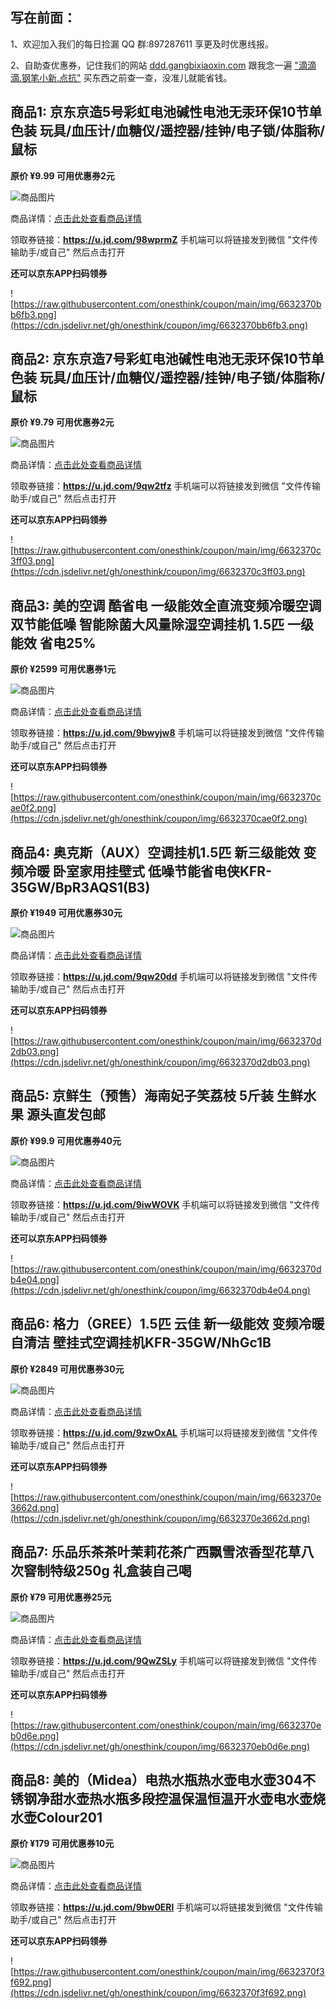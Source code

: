 ## 写在前面：

1、欢迎加入我们的每日捡漏 QQ 群:897287611 享更及时优惠线报。

2、自助查优惠券，记住我们的网站 [ddd.gangbixiaoxin.com](https://ddd.gangbixiaoxin.com) 跟我念一遍 ["滴滴滴.钢笔小新.点抗"](https://ddd.gangbixiaoxin.com) 买东西之前查一查，没准儿就能省钱。

## 商品1: 京东京造5号彩虹电池碱性电池无汞环保10节单色装 玩具/血压计/血糖仪/遥控器/挂钟/电子锁/体脂称/鼠标

**原价 ¥9.99 可用优惠券2元**

![商品图片](http://img14.360buyimg.com/n1/jfs/t1/231701/18/16026/96518/66276cdfFa7efcfe6/f628408258fa91db.jpg)

商品详情：[点击此处查看商品详情](https://union-click.jd.com/jdc?e=1003156031&amp;p=JF8BARcJK1olXwMFXF1UDkwfCl8IGloUWgAKUl9YAU0nRzBQRQQlBENHFRxWFlVPRjtUBABAQlRcCEBdCUoWBGkAHVoQVAAdDRsBVXthdypbQAdSBmQBNl0uDThPeQx_czBlUQoyVW5eCUsQCmkPHVIQbQdSVQ5cWEpHAl8IG2tDMwYDVV9cAEwQAmw4GmsVWwYHUVdUDkMfCm8LK1sdWjbV-eaIgvrCi9bchdPC5KHX3eKJlsMnM18LK1sUXAQCUFlcCksnM284GGtLMwdRUlxcWxwWbTJPRwNAWF1bOldcC08XBWo4GVoUXwQyZG4ESRVUXz1sazMWOG5DMSsVUw5MQRoMTQl7X0NKIxgbf0pvawlWUFxMH1hKZG4)

领取券链接：**https://u.jd.com/98wprmZ** 手机端可以将链接发到微信 "文件传输助手/或自己" 然后点击打开

**还可以京东APP扫码领券**

![https://raw.githubusercontent.com/onesthink/coupon/main/img/6632370bb6fb3.png](https://cdn.jsdelivr.net/gh/onesthink/coupon/img/6632370bb6fb3.png)

## 商品2: 京东京造7号彩虹电池碱性电池无汞环保10节单色装 玩具/血压计/血糖仪/遥控器/挂钟/电子锁/体脂称/鼠标

**原价 ¥9.79 可用优惠券2元**

![商品图片](http://img14.360buyimg.com/n1/jfs/t1/249188/19/7765/105033/66276cefF741cbb88/42a2f94031ffa9bf.jpg)

商品详情：[点击此处查看商品详情](https://union-click.jd.com/jdc?e=1003156031&amp;p=JF8BARgJK1olXwMFXF1UDkwfCl8IGloUWgAKUl9YAUMnRzBQRQQlBENHFRxWFlVPRjtUBABAQlRcCEBdCUoWBGkAHVoQVA4dDRsBVXtcShpcEy1pJ2NJV0A1bkoWay5YcyxTUQoyVW5eCUsQCmkPHVIQbQdSVQ5cWEpHAl8IG2tDMwYDVV9cAEwQAmw4GmsVWwYHUFlaAEofAW8NK1sdWjbV-eaIgvrCi9bchdPC5KHX3eKJlsMnM18LK1sUXAQCUFlcCksnM284GGtLMwdRVAlfCUMRbTJPRBlSDQBHOl5aD0MWCm4IK1kUXAQAZG5tUA1zXmpTT1J3P216HRovWDUTAh9yEwcUMwRXA1s4QwlNUA1pSQUWPHVgC25t)

领取券链接：**https://u.jd.com/9qw2tfz** 手机端可以将链接发到微信 "文件传输助手/或自己" 然后点击打开

**还可以京东APP扫码领券**

![https://raw.githubusercontent.com/onesthink/coupon/main/img/6632370c3ff03.png](https://cdn.jsdelivr.net/gh/onesthink/coupon/img/6632370c3ff03.png)

## 商品3: 美的空调 酷省电 一级能效全直流变频冷暖空调 双节能低噪 智能除菌大风量除湿空调挂机 1.5匹 一级能效 省电25%

**原价 ¥2599 可用优惠券1元**

![商品图片](http://img14.360buyimg.com/n1/jfs/t1/195134/3/44474/188308/6631f3baFe342477d/45f3c789d1b4747f.png)

商品详情：[点击此处查看商品详情](https://union-click.jd.com/jdc?e=1003156031&amp;p=JF8BARIJK1olXwMFXFpYCUkWAF8OGlMUWwEBXF1YCXtTXDdWRGtMGENDFlVDFhNSVzMXQA4KD1heSlhcAEoRBGwAGF4UQl9HCANtXBRAW25BRDBwWmAYVj8qDy1jQCZsa1cZbQcyV19dD0IRBGkBHmsUDQdSVQ5cWEonA284WjUVWA4DVVhtCXsXBW8NH1wSVQYBVFhZOEsfBF_ftuPA17fX3OeJlsPAusjdkufBw44yZG5eOEsWAm0IH1wUXwYyZF5tC3tJbW5bE1sWXFQEOgMaVwlQUThadVsSWg8AVVZZOEkWAm0KK2slNWRBNzsfUAN-ZGdcTgQQXAdUAT4PSxVTbW0AGwxMO2NyXDcee0tFZA8ARmsl)

领取券链接：**https://u.jd.com/9bwyjw8** 手机端可以将链接发到微信 "文件传输助手/或自己" 然后点击打开

**还可以京东APP扫码领券**

![https://raw.githubusercontent.com/onesthink/coupon/main/img/6632370cae0f2.png](https://cdn.jsdelivr.net/gh/onesthink/coupon/img/6632370cae0f2.png)

## 商品4: 奥克斯（AUX）空调挂机1.5匹 新三级能效 变频冷暖 卧室家用挂壁式 低噪节能省电侠KFR-35GW/BpR3AQS1(B3)

**原价 ¥1949 可用优惠券30元**

![商品图片](http://img14.360buyimg.com/n1/jfs/t1/199662/14/42786/194496/6632199bFa9748ac9/628f615c4df28964.jpg)

商品详情：[点击此处查看商品详情](https://union-click.jd.com/jdc?e=1003156031&amp;p=JF8BARgJK1olXwMEVFldAU0fBF8IGloUVQcEXVZZCk8nRzBQRQQlBENHFRxWFlVPRjtUBABAQlRcCEBdCUoWC24OElMRXwIdDRsBVXthRj93fBhCJWRCUy0EUDBzdiRdfDl1UQoyVW5eCUsQCmkPHVIQbQdSVQ5cWEpHAl8IG2tDMwYDVV9cCUsVA2o4GmsVWwYHUFlaAEseCmsBK1sdWjbV-eaIgvrCi9bchdPC5KHX3eKJlsMnM18LK1sUXAQCUFlcCksnM284GGtLMwdRU1tUCEoVbTJPRBlSBFxLOl5YD0gUB2cLK1kUXAQAZG5tThNhejdPaQJuCQFgCFYCawpuWzN_aCZRMwRSFlckQTFyQxRwGF9MIGV6UG5t)

领取券链接：**https://u.jd.com/9qw20dd** 手机端可以将链接发到微信 "文件传输助手/或自己" 然后点击打开

**还可以京东APP扫码领券**

![https://raw.githubusercontent.com/onesthink/coupon/main/img/6632370d2db03.png](https://cdn.jsdelivr.net/gh/onesthink/coupon/img/6632370d2db03.png)

## 商品5: 京鲜生（预售）海南妃子笑荔枝 5斤装 生鲜水果 源头直发包邮

**原价 ¥99.9 可用优惠券40元**

![商品图片](http://img14.360buyimg.com/n1/jfs/t1/189998/5/44714/247956/6629c1d8F31d9327c/a6a01e1dced00f6e.jpg)

商品详情：[点击此处查看商品详情](https://union-click.jd.com/jdc?e=1003156031&amp;p=JF8BARQJK1olXwMGUl5UAE8SBl8IGloUXgYGXFtVAUInRzBQRQQlBENHFRxWFlVPRjtUBABAQlRcCEBdCUoWAG8ME14dVA8dDRsBVXtAUDVIY19JK2NbFF09eg8JCzJXWQ1lUQoyVW5eCUsQCmkPHVIQbQdSVQ5cWEpHAl8IG2tXM0RbFhUcSnsWM28OG14RWgEEVFlUD08nA2cPK4y45dOI5YvVsZ-Ji7ixvI6c4dKc3G5tOEgnA24JGVsRWgcAVG5tCHsUMzFmGggTXwYHU1kzVQxIQSwMW1p7XQMHXFtVD04nAW4JGVklbTZfHVw8d0sQfWdhc1JjWlUCJBYrQApnaDpmGQccIA9mXToLACITfWxzSCV2bTY)

领取券链接：**https://u.jd.com/9iwWOVK** 手机端可以将链接发到微信 "文件传输助手/或自己" 然后点击打开

**还可以京东APP扫码领券**

![https://raw.githubusercontent.com/onesthink/coupon/main/img/6632370db4e04.png](https://cdn.jsdelivr.net/gh/onesthink/coupon/img/6632370db4e04.png)

## 商品6: 格力（GREE）1.5匹 云佳 新一级能效 变频冷暖 自清洁 壁挂式空调挂机KFR-35GW/NhGc1B

**原价 ¥2849 可用优惠券30元**

![商品图片](http://img14.360buyimg.com/n1/jfs/t1/98054/32/43053/162905/6630debcFfec7159a/5a4a888f90e73026.jpg)

商品详情：[点击此处查看商品详情](https://union-click.jd.com/jdc?e=1003156031&amp;p=JF8BAR8JK1olXg4LUVlfD0seB18IGloUXQ4AXVlaD0onRzBQRQQlBENHFRxWFlVPRjtUBABAQlRcCEBdCUoWA2cKElwSWgcdDRsBVXsNCwtAfhIcJmRKJhlfSSIWQWxqXSd1UQoyVW5eCUsQCmkPHVIQbQdSVQ5cWEpHAl8IG2tXM9C8xYnZjpyGjruzsY2N1t-D5m5cOEsRA2oNE1kVXw4LVVltCEMQM7ilo46f7NOK7YrDgJyupLqBp4-L1TYyZF1tCEoWAW8MHFoXXTYyVG5eOBV5AjwOGF8TWVJsCRkBUgMTUytmE1wXXQYAV25fCUoVAV84KwleHXRkCwUrbBJsawpUEyhgAkVXESkpcCUVAWhsHTJXCm5mVhwkejtxd2c4Kw)

领取券链接：**https://u.jd.com/9zwOxAL** 手机端可以将链接发到微信 "文件传输助手/或自己" 然后点击打开

**还可以京东APP扫码领券**

![https://raw.githubusercontent.com/onesthink/coupon/main/img/6632370e3662d.png](https://cdn.jsdelivr.net/gh/onesthink/coupon/img/6632370e3662d.png)

## 商品7: 乐品乐茶茶叶茉莉花茶广西飘雪浓香型花草八次窨制特级250g 礼盒装自己喝

**原价 ¥79 可用优惠券25元**

![商品图片](http://img14.360buyimg.com/n1/jfs/t1/238530/4/6799/152552/6603784cF699fae32/beab70e6e3e09efb.jpg)

商品详情：[点击此处查看商品详情](https://union-click.jd.com/jdc?e=1003156031&amp;p=JF8BARgJK1olXwMEVF9dDk4WCl8IGloUXgYGVV5aC0gnRzBQRQQlBENHFRxWFlVPRjtUBABAQlRcCEBdCUoWAG8MGlsSXgUdDRsBVXtnYjQLHS4ULWRVIisBbUxDeA9bQDllUQoyVW5eCUsQCmkPHVIQbQdSVQ5cWEpHAl8IG2tDMwYDVV9cAUkUBGc4GmsVWwYHUFlaAEgWA2YNK1sdWjbV-eaIgvrCi9bchdPC5KHX3eKJlsMnM18LK1sUXAQCUFlcCksnM284GGtLMwdRUl1fDxxCbTJPRBlSBVtGOl5aDk8fB2sIK1kUXAQAZG5tdT5BfSxeawQXH1Z7CyoEVB5jeD1IRgdgMwR-FApcbgBnY20LRj1yJX8ALG5t)

领取券链接：**https://u.jd.com/9QwZSLy** 手机端可以将链接发到微信 "文件传输助手/或自己" 然后点击打开

**还可以京东APP扫码领券**

![https://raw.githubusercontent.com/onesthink/coupon/main/img/6632370eb0d6e.png](https://cdn.jsdelivr.net/gh/onesthink/coupon/img/6632370eb0d6e.png)

## 商品8: 美的（Midea）电热水瓶热水壶电水壶304不锈钢净甜水壶热水瓶多段控温保温恒温开水壶电水壶烧水壶Colour201

**原价 ¥179 可用优惠券10元**

![商品图片](http://img14.360buyimg.com/n1/jfs/t1/123552/8/45482/74286/66309bcaF2804ee9d/a0a7c392e7f395b6.jpg)

商品详情：[点击此处查看商品详情](https://union-click.jd.com/jdc?e=1003156031&amp;p=JF8BARAJK1olXQIHUVhVCU0XBV8BHF4TXQQEZBoCUBVIMzZNXhpXVhgcDBsJVFRMVnBaRQcLVAEHUl5fDlRORjNVKxpXJAFHDQ41a0pHYmgNQywRG35aVQhRBHsWM2wJG1wcWwEEXVttCRsWU25YGgsUbQYCZA0zVBNCVz8UWQJAHU1KZF9tCE0XBmsPHFMWXgYCUW5dAEwn1MKwztGkiI67gMDV3_Kw1ua0z8WdbTYyV25dCUoVA2sPGlkVbTYCZF1tViUWUGkKGghCX2hfEwEfTxEVWgEIHl8QVQYAUG5fCUoVAV84KzptXnxUIhg_DxZRAThscjt9PHh1BxwbWCUVdwx4WiJTPVMFDAY8cCJqVzI4Kw)

领取券链接：**https://u.jd.com/9bw0ERl** 手机端可以将链接发到微信 "文件传输助手/或自己" 然后点击打开

**还可以京东APP扫码领券**

![https://raw.githubusercontent.com/onesthink/coupon/main/img/6632370f3f692.png](https://cdn.jsdelivr.net/gh/onesthink/coupon/img/6632370f3f692.png)

